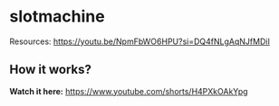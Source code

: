# slotmachine

Resources: https://youtu.be/NpmFbWO6HPU?si=DQ4fNLgAqNJfMDiI  

## How it works?  

**Watch it here:** https://www.youtube.com/shorts/H4PXkOAkYpg  
